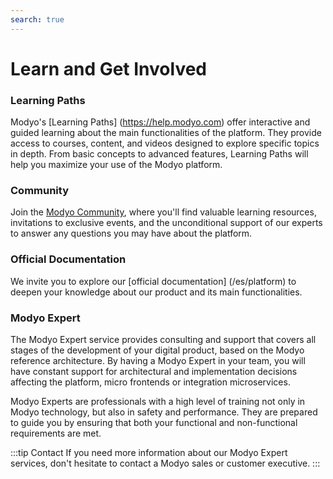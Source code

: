 ```yaml
---
search: true
---
```


# Learn and Get Involved

### Learning Paths

Modyo's [Learning Paths] (https://help.modyo.com) offer interactive and guided learning about the main functionalities of the platform. They provide access to courses, content, and videos designed to explore specific topics in depth. From basic concepts to advanced features, Learning Paths will help you maximize your use of the Modyo platform.

### Community

Join the [Modyo Community](https://www.modyo.com/community), where you'll find valuable learning resources, invitations to exclusive events, and the unconditional support of our experts to answer any questions you may have about the platform.

### Official Documentation

We invite you to explore our [official documentation] (/es/platform) to deepen your knowledge about our product and its main functionalities.

### Modyo Expert

The Modyo Expert service provides consulting and support that covers all stages of the development of your digital product, based on the Modyo reference architecture. By having a Modyo Expert in your team, you will have constant support for architectural and implementation decisions affecting the platform, micro frontends or integration microservices.

Modyo Experts are professionals with a high level of training not only in Modyo technology, but also in safety and performance. They are prepared to guide you by ensuring that both your functional and non-functional requirements are met.

:::tip Contact
If you need more information about our Modyo Expert services, don't hesitate to contact a Modyo sales or customer executive.
:::